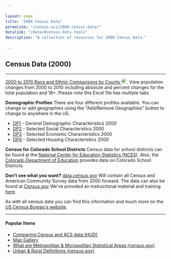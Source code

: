```yaml
---

layout: page
title: "2000 Census Data"
permalink: "/census-acs/2000-census-data/"
datalink: "/data/#census-data-tools"
description: "A collection of resources for 2000 Census Data."

---
```


## Census Data (2000)

- - -

[2000 to 2010 Race and Ethnic Comparisons by County ![xls](/images/page_white_excel.png 'download xls file')](https://drive.google.com/uc?export=download&id=0B5RRfcb8KXAsSXdLaEhmclRyelk). View population changes from 2000 to 2010 including absolute and percent changes for the total population and 18+. Please note this Excel file has multiple tabs.

**Demographic Profiles** There are four different profiles available.  You can change or add geographies using the "Add/Remove Geographies" button to change to anywhere in the US.

* [DP1](http://factfinder.census.gov/bkmk/table/1.0/en/DEC/00_SF1/DP1/0400000US08) - General Demographic Characteristics 2000
* [DP2](http://factfinder.census.gov/bkmk/table/1.0/en/DEC/00_SF3/DP2/0400000US08) - Selected Social Characteristics 2000
* [DP3](http://factfinder.census.gov/bkmk/table/1.0/en/DEC/00_SF3/DP3/0400000US08) - Selected Economic Characteristics 2000
* [DP4](http://factfinder.census.gov/bkmk/table/1.0/en/DEC/00_SF3/DP2/0400000US08) - Selected Housing Characteristics 2000

**Census for Colorado School Districts** Census data for school districts can be found at the [National Center for Education Statistics (NCES)](http://nces.ed.gov/surveys/sdds/index.aspx). Also, the [Colorado Department of Education](http://www.cde.state.co.us/) provides data on Colorado School Districts.

**Don't see what you want?** [data.census.gov](https://data.census.gov) Will contain all Census and American Community Survey data from 2000 forward.  The data can also be found at [Census.gov](https://www.census.gov/programs-surveys/decennial-census/data/datasets.2000.html)
We've provided an instructional material and training [here](https://demography.dola.colorado.gov/demography/training/).


As with all census data you can find this information and much more on the [US Census Bureau's website](http://www.census.gov/).

- - -

#### Popular Items

- [Comparing Census and ACS data (HUD)](http://www.huduser.org/portal/home.html)
- [Map Gallery](/gis/map-gallery/)
- [What are Metropolitan & Micropolitan Statistical Areas (census.gov)](https://www.census.gov/programs-surveys/metro-micro.html)
- [Urban & Rural Definitions (census.gov)](http://www.census.gov/geo/reference/ua/urban-rural-2010.html)

